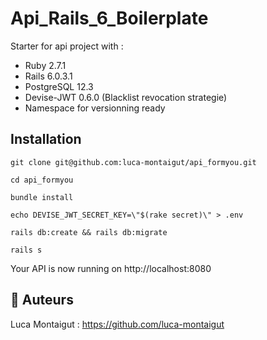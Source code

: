 # Api_Rails_6_Boilerplate

Starter for api project with :
- Ruby 2.7.1
- Rails 6.0.3.1
- PostgreSQL 12.3
- Devise-JWT 0.6.0 (Blacklist revocation strategie)
- Namespace for versionning ready

## Installation

`git clone git@github.com:luca-montaigut/api_formyou.git`

`cd api_formyou`

`bundle install`

`echo DEVISE_JWT_SECRET_KEY=\"$(rake secret)\" > .env`

`rails db:create && rails db:migrate`

`rails s`

Your API is now running on http://localhost:8080

## 🐰 Auteurs
Luca Montaigut : https://github.com/luca-montaigut
